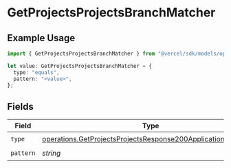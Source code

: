 # GetProjectsProjectsBranchMatcher

## Example Usage

```typescript
import { GetProjectsProjectsBranchMatcher } from "@vercel/sdk/models/operations/getprojects.js";

let value: GetProjectsProjectsBranchMatcher = {
  type: "equals",
  pattern: "<value>",
};
```

## Fields

| Field                                                                                                                                        | Type                                                                                                                                         | Required                                                                                                                                     | Description                                                                                                                                  |
| -------------------------------------------------------------------------------------------------------------------------------------------- | -------------------------------------------------------------------------------------------------------------------------------------------- | -------------------------------------------------------------------------------------------------------------------------------------------- | -------------------------------------------------------------------------------------------------------------------------------------------- |
| `type`                                                                                                                                       | [operations.GetProjectsProjectsResponse200ApplicationJSONType](../../models/operations/getprojectsprojectsresponse200applicationjsontype.md) | :heavy_check_mark:                                                                                                                           | N/A                                                                                                                                          |
| `pattern`                                                                                                                                    | *string*                                                                                                                                     | :heavy_check_mark:                                                                                                                           | N/A                                                                                                                                          |